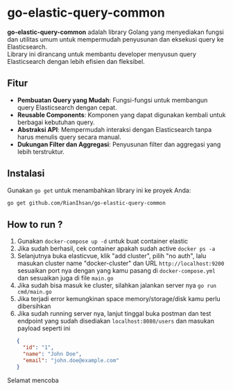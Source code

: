 # go-elastic-query-common

**go-elastic-query-common** adalah library Golang yang menyediakan fungsi dan utilitas umum untuk mempermudah penyusunan dan eksekusi query ke Elasticsearch.  
Library ini dirancang untuk membantu developer menyusun query Elasticsearch dengan lebih efisien dan fleksibel.

## Fitur
- **Pembuatan Query yang Mudah**: Fungsi-fungsi untuk membangun query Elasticsearch dengan cepat.
- **Reusable Components**: Komponen yang dapat digunakan kembali untuk berbagai kebutuhan query.
- **Abstraksi API**: Mempermudah interaksi dengan Elasticsearch tanpa harus menulis query secara manual.
- **Dukungan Filter dan Aggregasi**: Penyusunan filter dan aggregasi yang lebih terstruktur.

## Instalasi

Gunakan `go get` untuk menambahkan library ini ke proyek Anda:

```bash
go get github.com/RianIhsan/go-elastic-query-common
```


## How to run ?
1. Gunakan `docker-compose up -d`  untuk buat container elastic
2. Jika sudah berhasil, cek container apakah sudah active `docker ps -a`
3. Selanjutnya buka elasticvue, klik "add cluster", pilih "no auth", lalu masukan cluster name "docker-cluster" dan URL `http://localhost:9200` sesuaikan port nya dengan yang kamu pasang di `docker-compose.yml` dan sesuaikan juga di file `main.go`
4. Jika sudah bisa masuk ke cluster, silahkan jalankan server nya `go run cmd/main.go`
5. Jika terjadi error kemungkinan space memory/storage/disk kamu perlu dibersihkan
6. Jika sudah running server nya, lanjut tinggal buka postman dan test endpoint yang sudah disediakan `localhost:8080/users` dan masukan payload seperti ini

```json
   {
     "id": "1",
     "name": "John Doe",
     "email": "john.doe@example.com"
   }
```

Selamat mencoba
